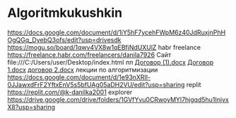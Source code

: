 # Algoritmkukushkin
https://docs.google.com/document/d/1iY5hF7ycehFWpM6z40JdRuxjnPhHOgQGq_DyebQ3ofs/edit?usp=drivesdk
https://mogu.so/board/1qwv4VX8w1qEBfjNdUXUlZ
 habr freelance 
https://freelance.habr.com/freelancers/danila7926
Сайт 
file:///C:/Users/user/Desktop/index.html
пп
[Договор (1).docx](https://github.com/Danila7926/Algoritmkukushkin/files/13294949/1.docx)
[Договор 1.docx](https://github.com/Danila7926/Algoritmkukushkin/files/13294957/1.docx)
[договор 2.docx](https://github.com/Danila7926/Algoritmkukushkin/files/13294963/2.docx)
лекции по алгоритмизации
https://docs.google.com/document/d/1e93nXRIl-0JJawxdFrF2YftxEnV5s5bfUAg05aDH2VU/edit?usp=sharing
replit
https://replit.com/@k-danilka2001
explorer https://drive.google.com/drive/folders/1GVfYvu0CRwoyMYl7hjgqd5hu1InjvxX8?usp=sharing

